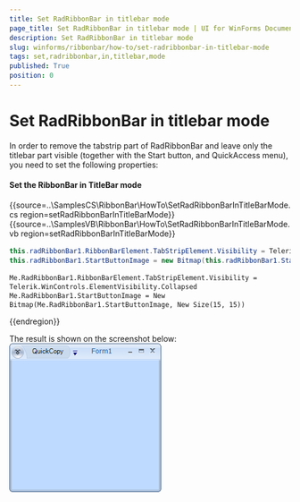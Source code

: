 ```yaml
---
title: Set RadRibbonBar in titlebar mode
page_title: Set RadRibbonBar in titlebar mode | UI for WinForms Documentation
description: Set RadRibbonBar in titlebar mode
slug: winforms/ribbonbar/how-to/set-radribbonbar-in-titlebar-mode
tags: set,radribbonbar,in,titlebar,mode
published: True
position: 0
---
```


# Set RadRibbonBar in titlebar mode

In order to remove the tabstrip part of RadRibbonBar and leave only the titlebar part visible (together with the Start button, and QuickAccess menu), you need to set the following properties:

#### Set the RibbonBar in TitleBar mode

{{source=..\SamplesCS\RibbonBar\HowTo\SetRadRibbonBarInTitleBarMode.cs region=setRadRibbonBarInTitleBarMode}} 
{{source=..\SamplesVB\RibbonBar\HowTo\SetRadRibbonBarInTitleBarMode.vb region=setRadRibbonBarInTitleBarMode}} 

````C#
this.radRibbonBar1.RibbonBarElement.TabStripElement.Visibility = Telerik.WinControls.ElementVisibility.Collapsed;
this.radRibbonBar1.StartButtonImage = new Bitmap(this.radRibbonBar1.StartButtonImage, new Size(15, 15));

````
````VB.NET
Me.RadRibbonBar1.RibbonBarElement.TabStripElement.Visibility = Telerik.WinControls.ElementVisibility.Collapsed
Me.RadRibbonBar1.StartButtonImage = New Bitmap(Me.RadRibbonBar1.StartButtonImage, New Size(15, 15))

````

{{endregion}}

The result is shown on the screenshot below:<br>![ribbonbar-how-to-set-radribbonbar-in-titlebar-mode 001](images/ribbonbar-how-to-set-radribbonbar-in-titlebar-mode001.png)

